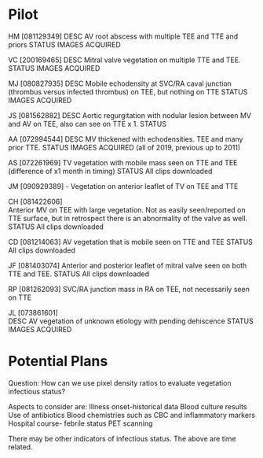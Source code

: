 # Pilot

HM [081129349] 
DESC      AV root abscess with multiple TEE and TTE and priors
STATUS    IMAGES ACQUIRED

VC [200169465] 
DESC      Mitral valve vegetation on multiple TTE and TEE.
STATUS 		IMAGES ACQUIRED

MJ [080827935]
DESC      Mobile echodensity at SVC/RA caval junction (thrombus versus infected thrombus) on TEE, but nothing on TTE
STATUS    IMAGES ACQUIRED

JS [081562882]
DESC 			Aortic regurgitation with nodular lesion between MV and AV on TEE, also can see on TTE x 1.
STATUS 		

AA [072994544]
DESC 			MV thickened with echodensities. TEE and many prior TTE.
STATUS 		IMAGES ACQUIRED (all of 2019, previous up to 2011)

AS [072261969]
TV vegetation with mobile mass seen on TTE and TEE (difference of x1 month in timing)
STATUS 		All clips downloaded


JM [090929389] - Vegetation on anterior leaflet of TV on TEE and TTE

CH [081422606] 		
Anterior MV on TEE with large vegetation. Not as easily seen/reported on TTE surface, but in retrospect there is an abnormality of the valve as well.
STATUS 		All clips downloaded

CD [081214063]
AV vegetation that is mobile seen on TTE and TEE
STATUS 		All clips downloaded

JF [081403074]
Anterior and posterior leaflet of mitral valve seen on both TTE and TEE.
STATUS 		All clips downloaded

RP [081262093]
SVC/RA junction mass in RA on TEE, not necessarily seen on TTE

JL [073861601] 	
DESC      AV vegetation of unknown etiology with pending dehiscence
STATUS 		IMAGES ACQUIRED

# Potential Plans

Question: How can we use pixel density ratios to evaluate vegetation infectious status?

Aspects to consider are:
Illness onset-historical data
Blood culture results
Use of antibiotics
Blood chemistries such as CBC and inflammatory markers
Hospital course- febrile status
PET scanning

There may be other indicators of infectious status. The above are time related.

